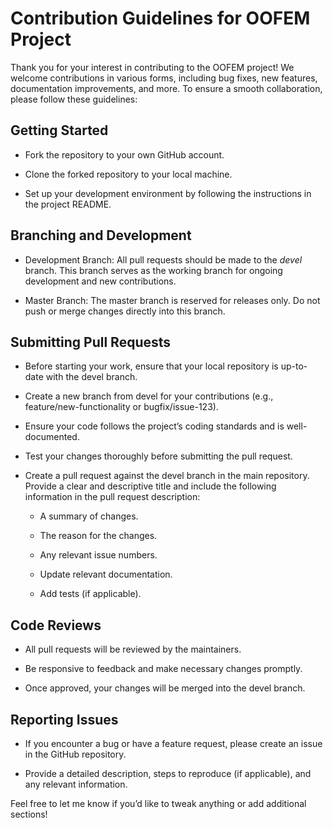 # Contribution Guidelines for OOFEM Project
Thank you for your interest in contributing to the OOFEM project! We welcome contributions in various forms, including bug fixes, new features, documentation improvements, and more. To ensure a smooth collaboration, please follow these guidelines:

## Getting Started
- Fork the repository to your own GitHub account.

- Clone the forked repository to your local machine.

- Set up your development environment by following the instructions in the project README.

## Branching and Development
- Development Branch: All pull requests should be made to the *devel* branch. This branch serves as the working branch for ongoing development and new contributions.

- Master Branch: The master branch is reserved for releases only. Do not push or merge changes directly into this branch.

## Submitting Pull Requests
- Before starting your work, ensure that your local repository is up-to-date with the devel branch.

- Create a new branch from devel for your contributions (e.g., feature/new-functionality or bugfix/issue-123).

- Ensure your code follows the project’s coding standards and is well-documented.

- Test your changes thoroughly before submitting the pull request.

- Create a pull request against the devel branch in the main repository. Provide a clear and descriptive title and include the following information in the pull request description:

  - A summary of changes.

  - The reason for the changes.

  - Any relevant issue numbers.

  - Update relevant documentation.
    
  - Add tests (if applicable).

## Code Reviews
- All pull requests will be reviewed by the maintainers.

- Be responsive to feedback and make necessary changes promptly.

- Once approved, your changes will be merged into the devel branch.

## Reporting Issues
- If you encounter a bug or have a feature request, please create an issue in the GitHub repository.

- Provide a detailed description, steps to reproduce (if applicable), and any relevant information.

Feel free to let me know if you’d like to tweak anything or add additional sections!
